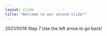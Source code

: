 ```yaml
---
layout: slide
title: "Welcome to our second slide!"
---
```

2021/01/19 Step 7
Use the left arrow to go back!
